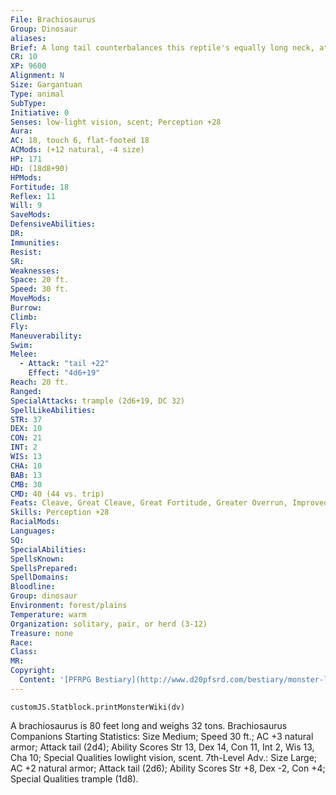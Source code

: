 ```yaml
---
File: Brachiosaurus
Group: Dinosaur
aliases: 
Brief: A long tail counterbalances this reptile's equally long neck, at the end of which a relatively small head pulls food from the treetop.
CR: 10
XP: 9600
Alignment: N
Size: Gargantuan
Type: animal
SubType: 
Initiative: 0
Senses: low-light vision, scent; Perception +28
Aura: 
AC: 18, touch 6, flat-footed 18
ACMods: (+12 natural, -4 size)
HP: 171
HD: (18d8+90)
HPMods: 
Fortitude: 18
Reflex: 11
Will: 9
SaveMods: 
DefensiveAbilities: 
DR: 
Immunities: 
Resist: 
SR: 
Weaknesses: 
Space: 20 ft.
Speed: 30 ft.
MoveMods: 
Burrow: 
Climb: 
Fly: 
Maneuverability: 
Swim: 
Melee: 
  - Attack: "tail +22"
    Effect: "4d6+19"
Reach: 20 ft.
Ranged: 
SpecialAttacks: trample (2d6+19, DC 32)
SpellLikeAbilities: 
STR: 37
DEX: 10
CON: 21
INT: 2
WIS: 13
CHA: 10
BAB: 13
CMB: 30
CMD: 40 (44 vs. trip)
Feats: Cleave, Great Cleave, Great Fortitude, Greater Overrun, Improved Bull Rush, Iron Will, Power Attack, Skill Focus (Perception), Weapon Focus (tail)
Skills: Perception +28
RacialMods: 
Languages: 
SQ: 
SpecialAbilities: 
SpellsKnown: 
SpellsPrepared: 
SpellDomains: 
Bloodline: 
Group: dinosaur
Environment: forest/plains
Temperature: warm
Organization: solitary, pair, or herd (3-12)
Treasure: none
Race: 
Class: 
MR: 
Copyright:
  Content: '[PFRPG Bestiary](http://www.d20pfsrd.com/bestiary/monster-listings/animals/dinosaur/brachiosaurus)'
---
```

```dataviewjs
customJS.Statblock.printMonsterWiki(dv)
```
A brachiosaurus is 80 feet long and weighs 32 tons. Brachiosaurus Companions Starting Statistics: Size Medium; Speed 30 ft.; AC +3 natural armor; Attack tail (2d4); Ability Scores Str 13, Dex 14, Con 11, Int 2, Wis 13, Cha 10; Special Qualities lowlight vision, scent. 7th-Level Adv.: Size Large; AC +2 natural armor; Attack tail (2d6); Ability Scores Str +8, Dex -2, Con +4; Special Qualities trample (1d8).
